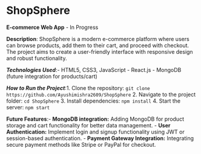 # ShopSphere
**E-commerce Web App** - In Progress


**Description**: ShopSphere is a modern e-commerce platform where users can browse products, add them to their cart, and proceed with checkout. The project aims to create a user-friendly interface with responsive design and robust functionality.

***Technologies Used***:- HTML5, CSS3, JavaScript
                  - React.js 
                  - MongoDB (future integration for products/cart)
                  
                  
***How to Run the Project***:1. Clone the repository: `git clone https://github.com/Ayushimishra2609/ShopSphere`
                       2. Navigate to the project folder: `cd ShopSphere`
                       3. Install dependencies: `npm install`
                       4. Start the server: `npm start`

                       
**Future Features**:- **MongoDB integration:** Adding MongoDB for product storage and cart functionality for better data management.
                - **User Authentication:** Implement login and signup functionality using JWT or session-based authentication.
                - **Payment Gateway Integration:** Integrating secure payment methods like Stripe or PayPal for checkout.
